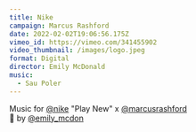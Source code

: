 ```yaml
---
title: Nike
campaign: Marcus Rashford
date: 2022-02-02T19:06:56.175Z
vimeo_id: https://vimeo.com/341455902
video_thumbnail: /images/logo.jpeg
format: Digital
director: Emily McDonald
music:
  - Sau Poler
---
```

Music for [@nike](https://www.instagram.com/nike/) "Play New" x [@marcusrashford](https://www.instagram.com/marcusrashford/)\
🎥 by [@emily_mcdon](https://www.instagram.com/emily_mcdon/)